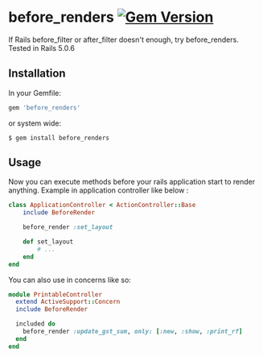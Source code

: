 # before_renders [![Gem Version](https://badge.fury.io/rb/before_renders.svg)](https://badge.fury.io/rb/before_renders)

If Rails before_filter or after_filter doesn't enough, try before_renders. Tested in Rails 5.0.6


## Installation

In your Gemfile:

```ruby
gem 'before_renders'
```

or system wide:

```console
$ gem install before_renders
```


## Usage

Now you can execute methods before your rails application start to render anything. Example in application controller like below :

```ruby
class ApplicationController < ActionController::Base
    include BeforeRender

    before_render :set_layout

    def set_layout
        # ...
    end
end
```

You can also use in concerns like so:
```ruby
module PrintableController
  extend ActiveSupport::Concern
  include BeforeRender

  included do
    before_render :update_gst_sum, only: [:new, :show, :print_rf]
  end
end
```
